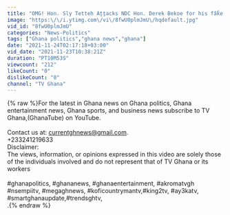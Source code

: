 ```yaml
---
title: "OMG! Hon. Sly Tetteh Aṯṯacks NDC Hon. Derek Bekoe for his fẩke agenda against the Gov't....details"
image: "https:\/\/i.ytimg.com\/vi\/8fwU0plmJmU\/hqdefault.jpg"
vid_id: "8fwU0plmJmU"
categories: "News-Politics"
tags: ["Ghana politics","ghana news","ghana"]
date: "2021-11-24T02:17:18+03:00"
vid_date: "2021-11-23T10:38:21Z"
duration: "PT10M53S"
viewcount: "212"
likeCount: "0"
dislikeCount: "0"
channel: "TV Ghana"
---
```

{% raw %}For the latest in Ghana news on Ghana politics, Ghana entertainment news, Ghana sports, and business news subscribe to TV Ghana,(GhanaTube) on YouTube.<br /><br />Contact us at: currentghnews@gmail.com.<br />+233241219633<br />Disclaimer:<br />The views, information, or opinions expressed in this video are solely those of the individuals involved and do not represent that of TV Ghana or its workers<br /><br />#ghanapolitics, #ghananews, #ghanaentertainment, #akromatvgh #nsempiitv, #megaghnews, #koficountrymantv,#king2tv, #ay3katv, #smartghanaupdate,#trendsghtv,<br />.{% endraw %}
